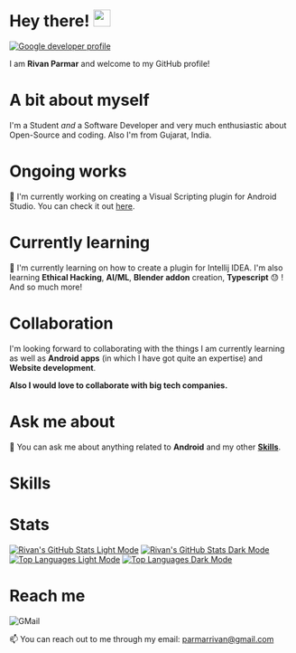 # Hey there! <img src="https://raw.githubusercontent.com/MartinHeinz/MartinHeinz/master/wave.gif" width="30px">
[![Google developer profile](https://img.shields.io/badge/RivanParmar-4285F4?style=for-the-badge&logo=Google&logoColor=white)](https://g.dev/RivanParmar)

I am **Rivan Parmar** and welcome to my GitHub profile!

# A bit about myself
I'm a Student *and* a Software Developer and very much enthusiastic about Open-Source and coding. Also I'm from Gujarat, India.

# Ongoing works
:telescope: I'm currently working on creating a Visual Scripting plugin for Android Studio. You can check it out [here](https://github.com/RivanParmar/Android-Studio-Visual-Scripting-Plugin).

# Currently learning
:seedling: I'm currently learning on how to create a plugin for Intellij IDEA. I'm also learning **Ethical Hacking**, **AI/ML**, **Blender addon** creation, **Typescript** :sweat: ! And so much more!

# Collaboration
I'm looking forward to collaborating with the things I am currently learning as well as **Android apps** (in which I have got quite an expertise) and **Website development**.

**Also I would love to collaborate with big tech companies.**

# Ask me about
:speech_balloon: You can ask me about anything related to **Android** and my other [**Skills**](https://github.com/RivanParmar/RivanParmar/blob/main/README.md#skills).

# Skills

# Stats
[![Rivan's GitHub Stats Light Mode](https://github-readme-stats.vercel.app/api?username=RivanParmar&show_icons=true&hide_border=false&&count_private=true&include_all_commits=true&border_color=000000&border_radius=20&custom_title=Rivan's%20GitHub%20Stats)](https://github.com/RivanParmar/RivanParmar/blob/main/README.md#stats#gh-light-mode-only)
[![Rivan's GitHub Stats Dark Mode](https://github-readme-stats.vercel.app/api?username=RivanParmar&show_icons=true&hide_border=false&&count_private=true&include_all_commits=true&theme=slateorange&border_color=ffffff&border_radius=20&custom_title=Rivan's%20GitHub%20Stats)](https://github.com/RivanParmar/RivanParmar/blob/main/README.md#stats#gh-dark-mode-only)
[![Top Languages Light Mode](https://github-readme-stats.vercel.app/api/top-langs/?username=RivanParmar&layout=compact&border_color=000000&border_radius=20)](https://github.com/RivanParmar/RivanParmar/blob/main/README.md#stats#gh-light-mode-only)
[![Top Languages Dark Mode](https://github-readme-stats.vercel.app/api/top-langs/?username=RivanParmar&layout=compact&theme=slateorange&border_radius=20&border_color=ffffff)](https://github.com/RivanParmar/RivanParmar/blob/main/README.md#stats#gh-dark-mode-only)

# Reach me
![GMail](https://img.shields.io/badge/Gmail-D14836?style=for-the-badge&logo=gmail&logoColor=white)

📫 You can reach out to me through my email: parmarrivan@gmail.com
